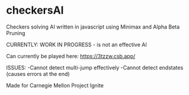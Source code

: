 # checkersAI
Checkers solving AI written in javascript using Minimax and Alpha Beta Pruning


CURRENTLY: WORK IN PROGRESS - is not an effective AI

Can currently be played here:
https://3tzzw.csb.app/

ISSUES:
-Cannot detect multi-jump effectively
-Cannot detect endstates (causes errors at the end)


Made for Carnegie Mellon Project Ignite

